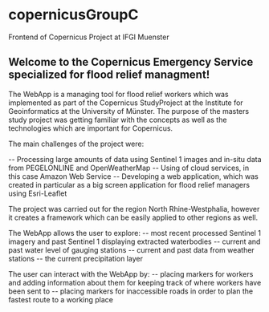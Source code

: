 # copernicusGroupC
Frontend of Copernicus Project at IFGI Muenster

## Welcome to the Copernicus Emergency Service specialized for flood relief managment!

The WebApp is a managing tool for flood relief workers which was implemented as part of the Copernicus StudyProject at the Institute for Geoinformatics at the University of Münster. 
The purpose of the masters study project was getting familiar with the concepts as well as the technologies which are important for Copernicus.

The main challenges of the project were:

-- Processing large amounts of data using Sentinel 1 images and in-situ data from PEGELONLINE and OpenWeatherMap
-- Using of cloud services, in this case Amazon Web Service
-- Developing a web application, which was created in particular as a big screen application for flood relief managers using Esri-Leaflet

The project was carried out for the region North Rhine-Westphalia, however it creates a framework which can be easily applied to other regions as well.

The WebApp allows the user to explore:
-- most recent processed Sentinel 1 imagery and past Sentinel 1 displaying extracted waterbodies
-- current and past water level of gauging stations 
-- current and past data from weather stations 
-- the current precipitation layer

The user can interact with the WebApp by:
-- placing markers for workers and adding information about them for keeping track of where workers have been sent to
-- placing markers for inaccessible roads in order to plan the fastest route to a working place



